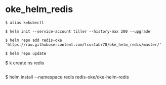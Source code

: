 # oke_helm_redis

```
$ alias k=kubectl
```

```
$ helm init --service-account tiller --history-max 200 --upgrade
```

```
$ helm repo add redis-oke 'https://raw.githubusercontent.com/fcostabr78/oke_helm_redis/master/'
```

```
$ helm repo update

```
$ k create ns redis
```

```
$ helm install --namespace redis redis-oke/oke-helm-redis 
```

